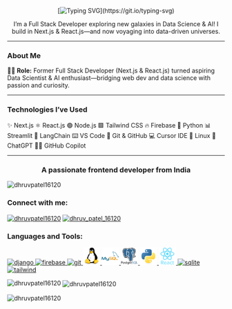 <div align="center">

[![Typing SVG](https://readme-typing-svg.demolab.com?font=Fira+Code&size=22&pause=1000&color=4ED6FF&width=450&height=70&lines=Hello+There+%F0%9F%91%8B+!.......;I+am+Dhruv+Patel+%E2%9C%A8;I+am+an+AI+%26+Data+Science+student+%F0%9F%91%A8%E2%80%8D%F0%9F%8E%93+!;Welcome+to+My+Code+Space+Corner+%F0%9F%91%A9%E2%80%8D%F0%9F%92%BB+!;Feel+free+to+Explore+My+Work+%E2%98%BA%EF%B8%8F+!..........)](https://git.io/typing-svg)
</div>
<div align="center" style="margin-top: 1em;">
  <!-- Glowing blue self-description -->
  <p class="glow-blue">
    I’m a Full Stack Developer exploring new galaxies in Data Science & AI! I build in Next.js & React.js—and now voyaging into data-driven universes.
  </p>
</div>

---

###  About Me 
👨‍💻 **Role:** Former Full Stack Developer (Next.js & React.js) turned aspiring Data Scientist & AI enthusiast—bridging web dev and data science with passion and curiosity.

---

###  Technologies I’ve Used
<div class="tech-icons">
  <!-- You can swap these emojis for actual logos or svg badges, too -->
  <span>✨ Next.js</span>
  <span>⚛️ React.js</span>
  <span>🟢 Node.js</span>
  <span>🟪 Tailwind CSS</span>
  <span>🔥 Firebase</span>
  <span>🐍 Python</span>
  <span>📊 Streamlit</span>
  <span>🤖 LangChain</span>
  <span>⌨️ VS Code</span>
  <span>🐙 Git & GitHub</span>
  <span>💻 Cursor IDE</span>
  <span>🐧 Linux</span>
  <span>💬 ChatGPT</span>
  <span>🧑‍💻 GitHub Copilot</span>
</div>

---
<h3 align="center">A passionate frontend developer from India</h3>

<p align="left"> <img src="https://komarev.com/ghpvc/?username=dhruvpatel16120&label=Profile%20views&color=0e75b6&style=flat" alt="dhruvpatel16120" /> </p>

<h3 align="left">Connect with me:</h3>
<p align="left">
<a href="https://linkedin.com/in/dhruvpatel16120" target="blank"><img align="center" src="https://raw.githubusercontent.com/rahuldkjain/github-profile-readme-generator/master/src/images/icons/Social/linked-in-alt.svg" alt="dhruvpatel16120" height="30" width="40" /></a>
<a href="https://instagram.com/dhruv_patel_16120" target="blank"><img align="center" src="https://raw.githubusercontent.com/rahuldkjain/github-profile-readme-generator/master/src/images/icons/Social/instagram.svg" alt="dhruv_patel_16120" height="30" width="40" /></a>
</p>

<h3 align="left">Languages and Tools:</h3>
<p align="left"> <a href="https://www.djangoproject.com/" target="_blank" rel="noreferrer"> <img src="https://cdn.worldvectorlogo.com/logos/django.svg" alt="django" width="40" height="40"/> </a> <a href="https://firebase.google.com/" target="_blank" rel="noreferrer"> <img src="https://www.vectorlogo.zone/logos/firebase/firebase-icon.svg" alt="firebase" width="40" height="40"/> </a> <a href="https://git-scm.com/" target="_blank" rel="noreferrer"> <img src="https://www.vectorlogo.zone/logos/git-scm/git-scm-icon.svg" alt="git" width="40" height="40"/> </a> <a href="https://www.linux.org/" target="_blank" rel="noreferrer"> <img src="https://raw.githubusercontent.com/devicons/devicon/master/icons/linux/linux-original.svg" alt="linux" width="40" height="40"/> </a> <a href="https://www.mysql.com/" target="_blank" rel="noreferrer"> <img src="https://raw.githubusercontent.com/devicons/devicon/master/icons/mysql/mysql-original-wordmark.svg" alt="mysql" width="40" height="40"/> </a> <a href="https://www.postgresql.org" target="_blank" rel="noreferrer"> <img src="https://raw.githubusercontent.com/devicons/devicon/master/icons/postgresql/postgresql-original-wordmark.svg" alt="postgresql" width="40" height="40"/> </a> <a href="https://www.python.org" target="_blank" rel="noreferrer"> <img src="https://raw.githubusercontent.com/devicons/devicon/master/icons/python/python-original.svg" alt="python" width="40" height="40"/> </a> <a href="https://reactjs.org/" target="_blank" rel="noreferrer"> <img src="https://raw.githubusercontent.com/devicons/devicon/master/icons/react/react-original-wordmark.svg" alt="react" width="40" height="40"/> </a> <a href="https://www.sqlite.org/" target="_blank" rel="noreferrer"> <img src="https://www.vectorlogo.zone/logos/sqlite/sqlite-icon.svg" alt="sqlite" width="40" height="40"/> </a> <a href="https://tailwindcss.com/" target="_blank" rel="noreferrer"> <img src="https://www.vectorlogo.zone/logos/tailwindcss/tailwindcss-icon.svg" alt="tailwind" width="40" height="40"/> </a> </p>

<p><img align="left" src="https://github-readme-stats.vercel.app/api/top-langs?username=dhruvpatel16120&show_icons=true&locale=en&layout=compact" alt="dhruvpatel16120" /></p>

<p>&nbsp;<img align="center" src="https://github-readme-stats.vercel.app/api?username=dhruvpatel16120&show_icons=true&locale=en" alt="dhruvpatel16120" /></p>

<p><img align="center" src="https://github-readme-streak-stats.herokuapp.com/?user=dhruvpatel16120&" alt="dhruvpatel16120" /></p>
